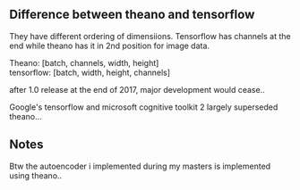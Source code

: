 Difference between theano and tensorflow
-------------------------------------------

They have different ordering of dimensiions.
Tensorflow has channels at the end while theano has it in 2nd position for image data.

Theano: [batch, channels, width, height]  
tensorflow: [batch, width, height, channels]

after 1.0 release at the end of 2017, major development would cease..

Google's tensorflow and microsoft cognitive toolkit 2 largely superseded theano...


Notes
----------------------------

Btw the autoencoder i implemented during my masters is implemented using theano..
